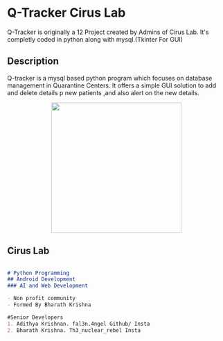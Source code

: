 # Q-Tracker Cirus Lab

Q-Tracker is originally a 12 Project created by Admins of Cirus Lab.
It's completly coded in python along with mysql.(Tkinter For GUI)

## Description
  Q-tracker is a mysql based python program which focuses on database management in Quarantine Centers. It offers a simple GUI solution to add and delete details p new patients ,and also alert on the new details.
  
<p align="center"><a href="https://instagram.com/cirus.lab?utm_medium=copy_link"><img src="https://telegra.ph/file/d15f64bdadbee3631f96e.jpg" width="300"></a></p>
<p align="center">


## Cirus Lab

```markdown   

# Python Programming
## Android Development
### AI and Web Development

- Non profit community
- Formed By Bharath Krishna

#Senior Developers
1. Adithya Krishnan. fal3n.4ngel Github/ Insta
2. Bharath Krishna. Th3_nuclear_rebel Insta

```